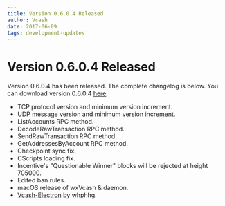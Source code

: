 ```yaml
---
title: Version 0.6.0.4 Released
author: Vcash
date: 2017-06-09
tags: development-updates
---
```

# Version 0.6.0.4 Released
Version 0.6.0.4 has been released. The complete changelog is below. You can
download version 0.6.0.4 [here](https://vcash.info/downloads).

- TCP protocol version and minimum version increment.
- UDP message version and minimum version increment.
- ListAccounts RPC method.
- DecodeRawTransaction RPC method.
- SendRawTransaction RPC method.
- GetAddressesByAccount RPC method.
- Checkpoint sync fix.
- CScripts loading fix.
- Incentive's "Questionable Winner" blocks will be rejected at height 705000.
- Edited ban rules.
- macOS release of wxVcash & daemon.
- [Vcash-Electron](https://github.com/openvcash/vcash-electron) by whphhg.
